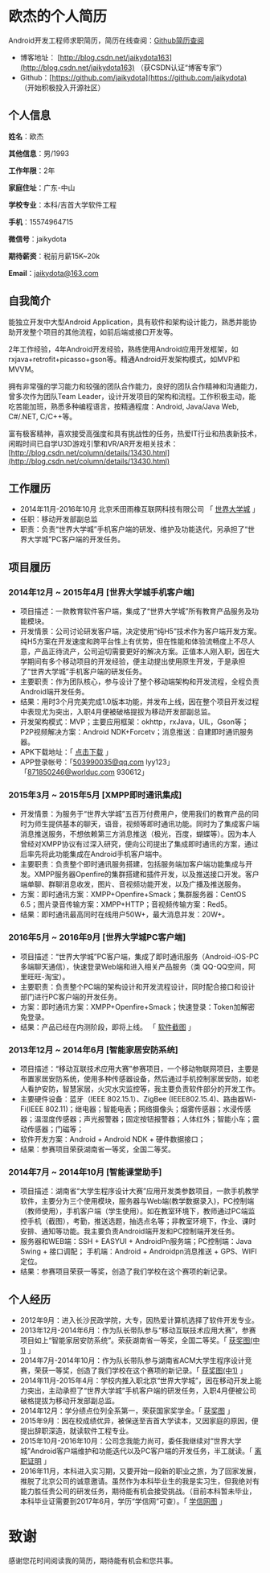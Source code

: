 # 欧杰的个人简历
Android开发工程师求职简历，简历在线查阅：[Github简历查阅](https://github.com/jaikydota/TestRepo/blob/master/resume/resume.md)

- 博客地址： [http://blog.csdn.net/jaikydota163](http://blog.csdn.net/jaikydota163) （获CSDN认证“博客专家”）
- Github：[https://github.com/jaikydota](https://github.com/jaikydota) （开始积极投入开源社区）

## 个人信息

**姓名**：欧杰

**其他信息**：男/1993

**工作年限**：2年

**家庭住址**：广东-中山

**学校专业**：本科/吉首大学软件工程

**手机**：15574964715

**微信号**：jaikydota

**期待薪资**：税前月薪15K~20k

**Email**：[jaikydota@163.com](mailto:jaikydota@163.com)


## 自我简介

能独立开发中大型Android Application，具有软件和架构设计能力，熟悉并能协助开发整个项目的其他流程，如前后端或接口开发等。

2年工作经验，4年Android开发经验，熟练使用Android应用开发框架，如rxjava+retrofit+picasso+gson等。精通Android开发架构模式，如MVP和MVVM。

拥有非常强的学习能力和较强的团队合作能力，良好的团队合作精神和沟通能力，曾多次作为团队Team Leader，设计开发项目的架构和流程。工作积极主动，能吃苦能加班，熟悉多种编程语言，按精通程度：Android, Java/Java Web, C#/.NET, C/C++等。

富有极客精神，喜欢接受高强度和具有挑战性的任务，热爱IT行业和热衷新技术，闲暇时间已自学U3D游戏引擎和VR/AR开发相关技术：[http://blog.csdn.net/column/details/13430.html](http://blog.csdn.net/column/details/13430.html)


## 工作履历
* 2014年11月-2016年10月 北京禾田雨橡互联网科技有限公司 「 [世界大学城](http://www.worlduc.com/) 」
* 任职：移动开发部副总监
* 职责：负责“世界大学城”手机客户端的研发、维护及功能迭代，另承担了“世界大学城”PC客户端的开发任务。


## 项目履历

### 2014年12月 ~ 2015年4月 [世界大学城手机客户端]
 - 项目描述：一款教育软件客户端，集成了“世界大学城”所有教育产品服务及功能模块。
 - 开发情景：公司讨论研发客户端，决定使用“纯H5”技术作为客户端开发方案。纯H5方案在开发速度和跨平台性上有优势，但在性能和体验流畅度上不尽人意，产品正待流产，公司迫切需要更好的解决方案。正值本人刚入职，因在大学期间有多个移动项目的开发经验，便主动提出使用原生开发，于是承担了“世界大学城”手机客户端的研发任务。
 - 主要职责：作为团队核心，参与设计了整个移动端架构和开发流程，全程负责Android端开发任务。
 - 结果：用时3个月完美完成1.0版本功能，并发布上线，因在整个项目开发过程中表现尤为突出，入职4月便被破格提拔为移动开发部副总监。
 - 开发架构模式：MVP；主要应用框架：okhttp，rxJava，UIL，Gson等；P2P视频解决方案：Android NDK+Forcetv；消息推送：自建即时通讯服务器。
 - APK下载地址：「 [点击下载](http://app.worlduc.com/FileSystem/18/318441/608651/86a49111da21402e816bb1c2e9543a44.apk) 」
 - APP登录帐号：「503990035@qq.com  lyy123」  「871850246@worlduc.com  930612」

### 2015年3月 ~ 2015年5月 [XMPP即时通讯集成]
 - 开发情景：为服务于“世界大学城”五百万付费用户，使用我们的教育产品的同时为师生提供基本的聊天，语音，视频等即时通讯功能。同时为了集成客户端消息推送服务，不想依赖第三方消息推送（极光，百度，蝴蝶等）。因为本人曾经对XMPP协议有过深入研究，便向公司提出了集成即时通讯的方案，通过后率先将此功能集成在Android手机客户端中。
 - 主要职责：负责整个即时通讯服务搭建，包括服务端加客户端功能集成与开发。XMPP服务器Openfire的集群搭建和插件开发，以及推送接口开发。客户端单聊、群聊消息收发，图片、音视频功能开发，以及广播及推送服务。
 - 方案：即时通讯方案：XMPP+Openfire+Smack；集群服务器：CentOS 6.5；图片录音传输方案：XMPP+HTTP；音视频传输方案：Red5。
 - 结果：即时通讯最高同时在线用户50W+，最大消息并发：20W+。

### 2016年5月 ~ 2016年9月 [世界大学城PC客户端]
 - 项目描述：“世界大学城”PC客户端，集成了即时通讯服务（Android-iOS-PC多端聊天通信），快速登录Web端和进入相关产品服务（类 QQ-QQ空间，阿里旺旺-淘宝）。
 - 主要职责：负责整个PC端的架构设计和开发流程设计，同时配合接口和设计部门进行PC客户端的开发任务。
 - 方案：即时通讯方案：XMPP+Openfire+Smack；快速登录：Token加解密免登录。
 - 结果：产品已经在内测阶段，即将上线。 「 [软件截图](http://app.worlduc.com/FileSystem/18/318441/608651/4d3ce6820f3e416d90a29262ee71675d.png) 」

### 2013年12月 ~ 2014年6月 [智能家居安防系统]
 - 项目描述：“移动互联技术应用大赛”参赛项目，一个移动物联网项目，主要是布置家居安防系统，使用多种传感器设备，然后通过手机控制家居安防，如老人看护安防，智慧家居，火灾水灾监控等，我主要负责软件部分的开发工作。
 - 主要硬件设备：蓝牙（IEEE 802.15.1）、ZigBee (IEEE802.15.4)、路由器Wi-Fi(IEEE 802.11)；继电器；智能电表；网络摄像头；烟雾传感器；水浸传感器；温湿度传感器；声光报警器；固定按钮报警器；人体红外；智能小车；震动传感器；门磁等；
 - 软件开发方案：Android + Android NDK + 硬件数据接口；
 - 结果：参赛项目荣获湖南省一等奖，全国二等奖。 
 
### 2014年7月 ~ 2014年10月 [智能课堂助手]
 - 项目描述：湖南省“大学生程序设计大赛”应用开发类参数项目，一款手机教学软件，主要分为三个使用模块，服务器与Web端(教学数据录入)，PC控制端（教师使用），手机客户端（学生使用）。如在教室环境下，教师通过PC端监控手机（截图），考勤，推送选题，抽选点名等；非教室环境下，作业、课时安排、通知等功能。我主要负责Android端开发和PC控制端开发任务。
 - 服务器和WEB端：SSH + EASYUI + AndroidPn服务端；PC控制端：Java Swing + 接口调配； 手机端：Android + Androidpn消息推送 + GPS、WIFI定位。
 - 结果：参赛项目荣获一等奖，创造了我们学校在这个赛项的新记录。 


## 个人经历
* 2012年9月：进入长沙民政学院，大专，因热爱计算机选择了软件开发专业。
* 2013年12月-2014年6月：作为队长带队参与“移动互联技术应用大赛”，参赛项目如上“智能家居安防系统”。荣获湖南省一等奖，全国二等奖。「 [获奖图(中1)](http://app.worlduc.com/FileSystem/18/318441/608651/d71feeaef9b244b4a3fc28d6a8465d97.jpg) 」
* 2014年7月-2014年10月：作为队长带队参与湖南省ACM大学生程序设计竞赛，荣获一等奖，创造了我们学校在这个赛项的新记录。「 [获奖图(中1)](http://app.worlduc.com/FileSystem/18/318441/608651/95e7287a16ff4c85b807047994d5f6a0.JPG) 」
* 2014年11月-2015年4月：学校内推入职北京“世界大学城”，因在移动开发上能力突出，主动承担了“世界大学城”手机客户端的研发任务，入职4月便被公司破格提拔为移动开发部副总监。
* 2014年12月：学分绩点位列全系第一，荣获国家奖学金。「 [获奖图](http://app.worlduc.com/FileSystem/18/318441/608651/60920f63fe7447dbb4970ff173df147b.jpg) 」
* 2015年9月：因在校成绩优异，被保送至吉首大学读本，又因家庭的原因，便提出辞职深造，就读软件工程专业。
* 2015年10月-2016年10月：公司念我能力尚可，委任我继续对“世界大学城”Android客户端维护和功能迭代以及PC客户端的开发任务，半工就读。「 [离职证明](http://app.worlduc.com/FileSystem/18/318441/608651/d974c3229ce94ef69fd2b4f825ce18a3.jpg) 」
* 2016年11月，本科进入实习期，又要开始一段新的职业之旅，为了回家发展，推脱了北京公司的诚意邀请。虽然作为本科毕业生的我是实习生，但我绝对有能力胜任贵公司的研发任务，期待能有机会接受挑战。（目前本科暂未毕业，本科毕业证需要到2017年6月，学历“学信网”可查）。「 [学信网图](http://app.worlduc.com/FileSystem/18/318441/608651/ce3b416e279c459293c305f6cfcb70de.png) 」


# 致谢
感谢您花时间阅读我的简历，期待能有机会和您共事。
